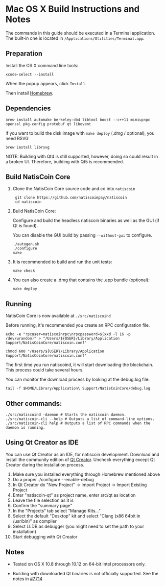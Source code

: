 Mac OS X Build Instructions and Notes
====================================
The commands in this guide should be executed in a Terminal application.
The built-in one is located in `/Applications/Utilities/Terminal.app`.

Preparation
-----------
Install the OS X command line tools:

`xcode-select --install`

When the popup appears, click `Install`.

Then install [Homebrew](https://brew.sh).

Dependencies
----------------------

    brew install automake berkeley-db4 libtool boost --c++11 miniupnpc openssl pkg-config protobuf qt libevent

If you want to build the disk image with `make deploy` (.dmg / optional), you need RSVG

    brew install librsvg

NOTE: Building with Qt4 is still supported, however, doing so could result in a broken UI. Therefore, building with Qt5 is recommended.

Build NatisCoin Core
------------------------

1. Clone the NatisCoin Core source code and cd into `natiscoin`

        git clone https://github.com/natiscoinpay/natiscoin
        cd natiscoin

2.  Build NatisCoin Core:

    Configure and build the headless natiscoin binaries as well as the GUI (if Qt is found).

    You can disable the GUI build by passing `--without-gui` to configure.

        ./autogen.sh
        ./configure
        make

3.  It is recommended to build and run the unit tests:

        make check

4.  You can also create a .dmg that contains the .app bundle (optional):

        make deploy

Running
-------

NatisCoin Core is now available at `./src/natiscoind`

Before running, it's recommended you create an RPC configuration file.

    echo -e "rpcuser=natiscoinrpc\nrpcpassword=$(xxd -l 16 -p /dev/urandom)" > "/Users/${USER}/Library/Application Support/NatisCoinCore/natiscoin.conf"

    chmod 600 "/Users/${USER}/Library/Application Support/NatisCoinCore/natiscoin.conf"

The first time you run natiscoind, it will start downloading the blockchain. This process could take several hours.

You can monitor the download process by looking at the debug.log file:

    tail -f $HOME/Library/Application\ Support/NatisCoinCore/debug.log

Other commands:
-------

    ./src/natiscoind -daemon # Starts the natiscoin daemon.
    ./src/natiscoin-cli --help # Outputs a list of command-line options.
    ./src/natiscoin-cli help # Outputs a list of RPC commands when the daemon is running.

Using Qt Creator as IDE
------------------------
You can use Qt Creator as an IDE, for natiscoin development.
Download and install the community edition of [Qt Creator](https://www.qt.io/download/).
Uncheck everything except Qt Creator during the installation process.

1. Make sure you installed everything through Homebrew mentioned above
2. Do a proper ./configure --enable-debug
3. In Qt Creator do "New Project" -> Import Project -> Import Existing Project
4. Enter "natiscoin-qt" as project name, enter src/qt as location
5. Leave the file selection as it is
6. Confirm the "summary page"
7. In the "Projects" tab select "Manage Kits..."
8. Select the default "Desktop" kit and select "Clang (x86 64bit in /usr/bin)" as compiler
9. Select LLDB as debugger (you might need to set the path to your installation)
10. Start debugging with Qt Creator

Notes
-----

* Tested on OS X 10.8 through 10.12 on 64-bit Intel processors only.

* Building with downloaded Qt binaries is not officially supported. See the notes in [#7714](https://github.com/bitcoin/bitcoin/issues/7714)
